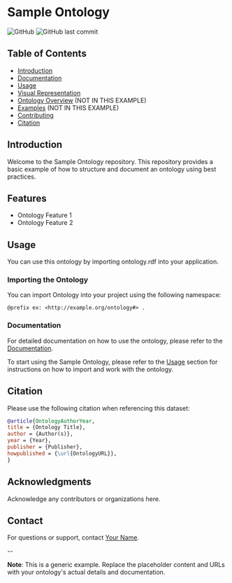 # Sample Ontology


![GitHub](https://img.shields.io/github/license/yourusername/ontology-repo)
![GitHub last commit](https://img.shields.io/github/last-commit/yourusername/ontology-repo)

## Table of Contents
- [Introduction](#introduction)
- [Documentation](docs/README.md)
- [Usage](docs/README.md#usage)
- [Visual Representation](images/)
- [Ontology Overview](docs/ontology_structure.md)  (NOT IN THIS EXAMPLE)
- [Examples](examples/)  (NOT IN THIS EXAMPLE)
- [Contributing](#contributing)
- [Citation](#citation)
 
## Introduction

Welcome to the Sample Ontology repository. This repository provides a basic example of how to structure and document an ontology using best practices.

## Features

- Ontology Feature 1
- Ontology Feature 2

## Usage

You can use this ontology by importing ontology.rdf into your application.

### Importing the Ontology

You can import  Ontology into your project using the following namespace:

```turtle
@prefix ex: <http://example.org/ontology#> .
```

### Documentation

For detailed documentation on how to use the ontology, please refer to the [Documentation](docs/README.md).

To start using the Sample Ontology, please refer to the [Usage](docs/usage.md) section for instructions on how to import and work with the ontology.

## Citation

Please use the following citation when referencing this dataset:

``` BibTex
@article{OntologyAuthorYear,
title = {Ontology Title},
author = {Author(s)},
year = {Year},
publisher = {Publisher},
howpublished = {\url{OntologyURL}},
}
```

## Acknowledgments

Acknowledge any contributors or organizations here.

## Contact

For questions or support, contact [Your Name](mailto:your@your-company.com).

--

**Note**: This is a generic example. Replace the placeholder content and URLs with your ontology's actual details and documentation.